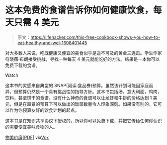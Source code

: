 # 这本免费的食谱告诉你如何健康饮食，每天只需 4 美元

> 原文：<https://lifehacker.com/this-free-cookbook-shows-you-how-to-eat-healthy-and-wel-1608401445>

对大多数人来说，吃既健康又便宜的美食似乎是遥不可及的黄金三连击。学生作家符晓薇·布朗接受挑战，寻找一种每天 4 美元就能吃好的方法。结果是一本你可以免费下载的食谱。

Watch

这本书的灵感来自典型的 SNAP(阅读:食品券)预算。虽然该计划可能因家庭而异，但预算仍然是一个具有挑战性的指导方针。这本书包括汤，意大利面，鸡肉，饮料，甚至饼干的食谱。没有什么神奇的食谱可以让龙虾和牛排的价格达到 1 美元，但是在超紧的预算下可以做出的饭菜数量令人印象深刻。如果没有别的，它可以作为你预算友好的饮食计划的起点。

这本书是在知识共享协议下授权的，所以你可以免费下载，并把它传给任何你认识的需要便宜美味食物的人。

[物美价廉](http://www.leannebrown.ca/cookbooks/)[[PDF](https://8e81c55f4ebf03323905b57bf395473796067508.googledrive.com/host/0B2A2SnkA9YgxaHdzbEhGSmJOZDg/good-and-cheap.pdf)| via[Vox](http://www.vox.com/2014/6/25/5835408/meet-the-woman-giving-away-a-free-cookbook-written-for-snap-recipients)